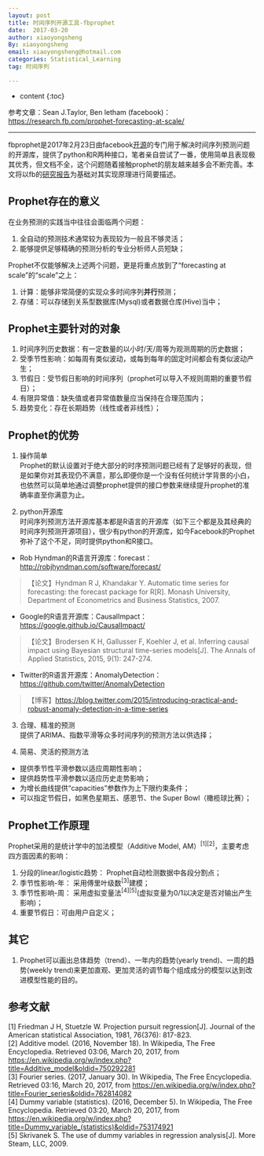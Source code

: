 ```yaml
---
layout: post
title: 时间序列开源工具-fbprophet
date:  2017-03-20
author: xiaoyongsheng
By: xiaoyongsheng
email: xiaoyongsheng@hotmail.com  
categories: Statistical_Learning
tag: 时间序列

---
```


* content
{:toc}

参考文章：Sean J.Taylor, Ben letham (facebook)：https://research.fb.com/prophet-forecasting-at-scale/

----

fbprophet是2017年2月23日由facebook[开源](https://github.com/facebookincubator/prophet)的专门用于解决时间序列预测问题的开源库，提供了python和R两种接口，笔者亲自尝试了一番，使用简单且表现极其优秀，但文档不全，这个问题随着接触prophet的朋友越来越多会不断完善。本文将以fb的[研究报告](https://research.fb.com/prophet-forecasting-at-scale/)为基础对其实现原理进行简要描述。  

## Prophet存在的意义
在业务预测的实践当中往往会面临两个问题：  
   1. 全自动的预测技术通常较为表现较为一般且不够灵活；  
   2. 能够提供足够精确的预测分析的专业分析师人员短缺；

Prophet不仅能够解决上述两个问题，更是将重点放到了“forecasting at scale”的“scale”之上：  
 1. 计算：能够非常简便的实现众多时间序列**并行**预测；
 2. 存储：可以存储到关系型数据库(Mysql)或者数据仓库(Hive)当中；  

## Prophet主要针对的对象
 1. 时间序列历史数据：有一定数量的以小时/天/周等为观测周期的历史数据；
 2. 受季节性影响：如每周有类似波动，或每到每年的固定时间都会有类似波动产生；
 3. 节假日：受节假日影响的时间序列（prophet可以导入不规则周期的重要节假日）；
 4. 有限异常值：缺失值或者异常值数量应当保持在合理范围内；
 5. 趋势变化：存在长期趋势（线性或者非线性）；

## Prophet的优势
1. 操作简单  
 Prophet的默认设置对于绝大部分的时序预测问题已经有了足够好的表现，但是如果你对其表现仍不满意，那么即便你是一个没有任何统计学背景的小白，也依然可以简单地通过调整prophet提供的接口参数来继续提升prophet的准确率直至你满意为止。  

2. python开源库  
 时间序列预测方法开源库基本都是R语言的开源库（如下三个都是及其经典的时间序列预测开源项目），很少有python的开源库，如今Facebook的Prophet弥补了这个不足，同时提供python和R接口。
 - Rob Hyndman的R语言开源库：forecast：http://robjhyndman.com/software/forecast/   
 
  > 【论文】Hyndman R J, Khandakar Y. Automatic time series for forecasting: the forecast package for R[R]. Monash University, Department of Econometrics and Business Statistics, 2007.  
 - Google的R语言开源库：CausalImpact：https://google.github.io/CausalImpact/  
 
  > 【论文】Brodersen K H, Gallusser F, Koehler J, et al. Inferring causal impact using Bayesian structural time-series models[J]. The Annals of Applied Statistics, 2015, 9(1): 247-274.  

 - Twitter的R语言开源库：AnomalyDetection：https://github.com/twitter/AnomalyDetection  

  > 【博客】https://blog.twitter.com/2015/introducing-practical-and-robust-anomaly-detection-in-a-time-series

3. 合理、精准的预测  
 提供了ARIMA、指数平滑等众多时间序列的预测方法以供选择；

4. 简易、灵活的预测方法  
 - 提供季节性平滑参数以适应周期性影响；  
 - 提供趋势性平滑参数以适应历史走势影响；
 - 为增长曲线提供“capacities”参数作为上下限约束条件；  
 - 可以指定节假日，如黑色星期五、感恩节、the Super Bowl（橄榄球比赛）；

## Prophet工作原理
 Prophet采用的是统计学中的加法模型（Additive Model, AM）<sup>[1][2]</sup>，主要考虑四方面因素的影响：
 1. 分段的linear/logistic趋势： Prophet自动检测数据中各段分割点；
 2. 季节性影响-年： 采用傅里叶级数<sup>[3]</sup>建模；
 3. 季节性影响-周： 采用虚拟变量法<sup>[4][5]</sup>(虚拟变量为0/1以决定是否对输出产生影响)；
 4. 重要节假日：可由用户自定义；

## 其它
1. Prophet可以画出总体趋势（trend）、一年内的趋势(yearly trend)、一周的趋势(weekly trend)来更加直观、更加灵活的调节每个组成成分的模型以达到改进模型性能的目的。

## 参考文献
[1] Friedman J H, Stuetzle W. Projection pursuit regression[J]. Journal of the American statistical Association, 1981, 76(376): 817-823.  
[2] Additive model. (2016, November 18). In Wikipedia, The Free Encyclopedia. Retrieved 03:06, March 20, 2017, from https://en.wikipedia.org/w/index.php?title=Additive_model&oldid=750292281  
[3] Fourier series. (2017, January 30). In Wikipedia, The Free Encyclopedia. Retrieved 03:16, March 20, 2017, from https://en.wikipedia.org/w/index.php?title=Fourier_series&oldid=762814082  
[4] Dummy variable (statistics). (2016, December 5). In Wikipedia, The Free Encyclopedia. Retrieved 03:20, March 20, 2017, from https://en.wikipedia.org/w/index.php?title=Dummy_variable_(statistics)&oldid=753174921  
[5] Skrivanek S. The use of dummy variables in regression analysis[J]. More Steam, LLC, 2009.
